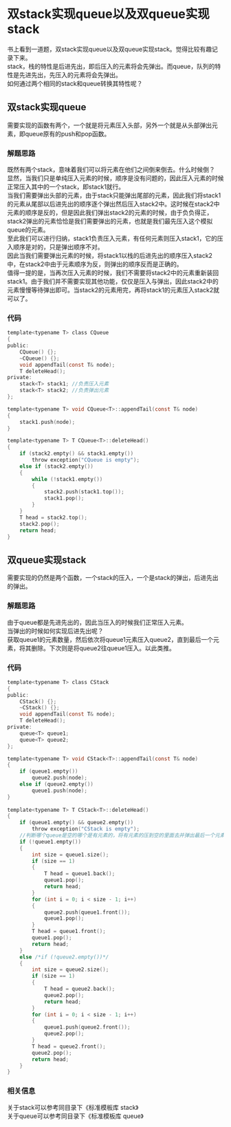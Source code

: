 # 双stack实现queue以及双queue实现stack
书上看到一道题，双stack实现queue以及双queue实现stack。觉得比较有趣记录下来。   
stack，栈的特性是后进先出，即后压入的元素将会先弹出。而queue，队列的特性是先进先出，先压入的元素将会先弹出。   
如何通过两个相同的stack和queue转换其特性呢？   
## 双stack实现queue
需要实现的函数有两个，一个就是将元素压入头部，另外一个就是从头部弹出元素，即queue原有的push和pop函数。   
### 解题思路
既然有两个stack，意味着我们可以将元素在他们之间倒来倒去。什么时候倒？   
显然，当我们只是单纯压入元素的时候，顺序是没有问题的，因此压入元素的时候正常压入其中的一个stack，即stack1就行。   
当我们需要弹出头部的元素，由于stack只能弹出尾部的元素，因此我们将stack1的元素从尾部以后进先出的顺序逐个弹出然后压入stack2中。这时候在stack2中元素的顺序是反的，但是因此我们弹出stack2的元素的时候，由于负负得正，stack2弹出的元素恰恰是我们需要弹出的元素，也就是我们最先压入这个模拟queue的元素。   
至此我们可以进行归纳，stack1负责压入元素，有任何元素则压入stack1，它的压入顺序是对的，只是弹出顺序不对。   
因此当我们需要弹出元素的时候，将stack1以栈的后进先出的顺序压入stack2中，在stack2中由于元素顺序为反，则弹出的顺序反而是正确的。   
值得一提的是，当再次压入元素的时候，我们不需要将stack2中的元素重新装回stack1。由于我们并不需要实现其他功能，仅仅是压入与弹出，因此stack2中的元素慢慢等待弹出即可。当stack2的元素用完，再将stack1的元素压入stack2就可以了。    
### 代码
```c
template<typename T> class CQueue  
{   
public:     
	CQueue() {};  
	~CQueue() {};   
	void appendTail(const T& node);  
	T deleteHead();  
private:  
	stack<T> stack1; //负责压入元素   
	stack<T> stack2; //负责弹出元素   
};  

template<typename T> void CQueue<T>::appendTail(const T& node)  
{   
	stack1.push(node);    
}  

template<typename T> T CQueue<T>::deleteHead()  
{   
	if (stack2.empty() && stack1.empty())     
		throw exception("CQueue is empty");    
	else if (stack2.empty())   
	{  
		while (!stack1.empty())   
		{   
			stack2.push(stack1.top());  
			stack1.pop();  
		}  
	}   
	T head = stack2.top();  
	stack2.pop();   
	return head;   
}  
```
## 双queue实现stack
需要实现的仍然是两个函数，一个stack的压入，一个是stack的弹出，后进先出的弹出。   
### 解题思路
由于queue都是先进先出的，因此当压入的时候我们正常压入元素。   
当弹出的时候如何实现后进先出呢？   
获取queue1的元素数量，然后依次将queue1元素压入queue2，直到最后一个元素，将其删除。下次则是将queue2往queue1压入。以此类推。   
### 代码
```c
template<typename T> class CStack  
{   
public:  
	CStack() {};   
	~CStack() {};  
	void appendTail(const T& node);   
	T deleteHead();  
private:   
	queue<T> queue1;  
	queue<T> queue2;   
};   

template<typename T> void CStack<T>::appendTail(const T& node)  
{   
	if (queue1.empty())  
		queue2.push(node);  
	else if (queue2.empty())  
		queue1.push(node);  
}   
 
template<typename T> T CStack<T>::deleteHead()   
{  
	if (queue1.empty() && queue2.empty())   
		throw exception("CStack is empty");   
	//判断哪个queue是空的哪个是有元素的，将有元素的压到空的里面去并弹出最后一个元素。   
	if (!queue1.empty())  
	{   
		int size = queue1.size();  
		if (size == 1)  
		{  
			T head = queue1.back();   
			queue1.pop();  
			return head;  
		}   
		for (int i = 0; i < size - 1; i++)   
		{   
			queue2.push(queue1.front());  
			queue1.pop();   
		}  
		T head = queue1.front();   
		queue1.pop();  
		return head;   
	}   
	else /*if (!queue2.empty())*/   
	{  
		int size = queue2.size();    
		if (size == 1)   
		{   
			T head = queue2.back();  
			queue2.pop();   
			return head;  
		}   
		for (int i = 0; i < size - 1; i++)   
		{   
			queue1.push(queue2.front());   
			queue2.pop();  
		}   
		T head = queue2.front();   
		queue2.pop();   
		return head;   
	}   
}   
```  
### 相关信息
关于stack可以参考同目录下《标准模板库 stack》   
关于queue可以参考同目录下《标准模板库 queue》   
